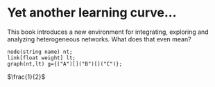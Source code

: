 Yet another learning curve...
=======

This book introduces a new environment for integrating, exploring and analyzing heterogeneous networks. What does that even mean?

```
node(string name) nt;
link[float weight] lt;
graph(nt,lt) g={("A")[]("B")[]("C")};
```

$\frac{1}{2}$

